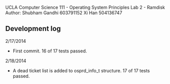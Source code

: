 UCLA Computer Science 111 - Operating System Principles
Lab 2 - Ramdisk
Author: Shubham Gandhi 603791152
        Xi Han         504136747

Development log
--
2/17/2014
* First commit. 16 of 17 tests passed.

2/18/2014
* A dead ticket list is added to osprd_info_t structure. 17 of 17 tests passed.

